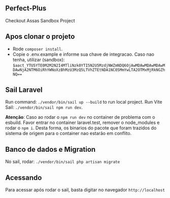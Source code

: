 ## Perfect-Plus

Checkout Assas Sandbox Project

## Apos clonar o projeto

-   Rode `composer install`.
-   Copie o .env.example e informe sua chave de integracao. Caso nao tenha,
    utilizar (sandbox): `$aact_YTU5YTE0M2M2N2I4MTliNzk0YTI5N2U5MzdjNWZmNDQ6OjAwMDAwMDAwMDAwMDAwNjA2NTM6OiRhYWNoXzBhMzU3MzQ5LTVhZTEtNDA1NC05MmYwLTA2OTMxMjRkNGZhNQ==`

## Sail Laravel

Run command: `./vendor/bin/sail up --build` to run local project.
Run Vite Sail: `./vendor/bin/sail npm run dev`.

**Atenção**: Caso ao rodar o `npm run dev` no container de problema com o esbuild.
Favor entrar no container laravel.test, remover o node_modules e rodar o `npm i`.
Desta forma, os binarios do pacote que foram trazidos do sistema de origem para o container nao estarão em conflito.

## Banco de dados e Migration

No sail, rodar: `./vendor/bin/sail php artisan migrate`

## Acessando

Para acessar após rodar o sail, basta digitar no navegador `http://localhost`
